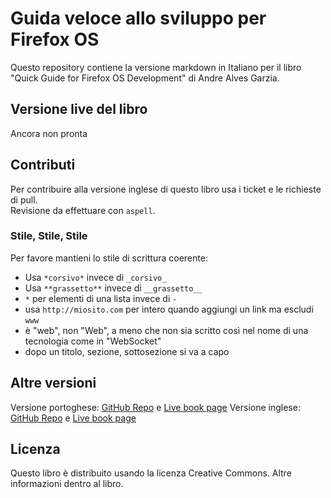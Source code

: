 # Guida veloce allo sviluppo per Firefox OS

Questo repository contiene la versione markdown in Italiano per il libro "Quick Guide for Firefox OS Development" di Andre Alves Garzia.

## Versione live del libro

Ancora non pronta

## Contributi

Per contribuire alla versione inglese di questo libro usa i ticket e le richieste di pull.  
Revisione da effettuare con `aspell`.

### Stile, Stile, Stile

Per favore mantieni lo stile di scrittura coerente:

- Usa `*corsivo*` invece di `_corsivo_`
- Usa `**grassetto**` invece di `__grassetto__`
- `*` per elementi di una lista invece di `-`
- usa `http://miosito.com` per intero quando aggiungi un link ma escludi `www`
- è "web", non "Web", a meno che non sia scritto così nel nome di una tecnologia come in "WebSocket"
- dopo un titolo, sezione, sottosezione si va a capo

## Altre versioni

Versione portoghese: [GitHub Repo](https://github.com/soapdog/guia-rapido-firefox-os/) e [Live book page](https://leanpub.com/guiarapidofirefoxos)
Versione inglese: [GitHub Repo](https://github.com/soapdog/firefoxos-quick-guide/) e [Live book page](https://leanpub.com/quickguidefirefoxosdevelopment/)

## Licenza

Questo libro è distribuito usando la licenza Creative Commons. Altre informazioni dentro al libro.
